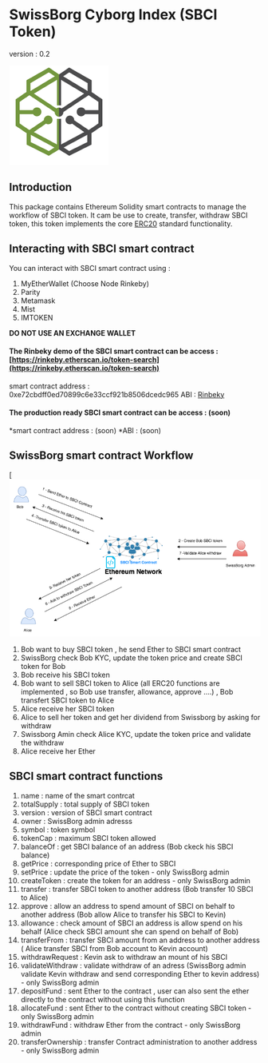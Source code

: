 # SwissBorg Cyborg Index (SBCI Token)

version : 0.2

[![Logo](doc/image/logo.png)](https://www.swissborg.com/)


## Introduction

This package contains Ethereum Solidity smart contracts to manage the workflow of SBCI token.
It cam be use to create, transfer, withdraw SBCI token, this token implements the core [ERC20](https://github.com/ethereum/EIPs/issues/20) standard functionality.

## Interacting with SBCI smart contract

You can interact with SBCI smart contract using :
1. MyEtherWallet (Choose Node Rinkeby)
2. Parity
3. Metamask
4. Mist
5. IMTOKEN

**DO NOT USE AN EXCHANGE WALLET**

#### The Rinbeky demo of the SBCI smart contract can be access : [https://rinkeby.etherscan.io/token-search](https://rinkeby.etherscan.io/token-search)
smart contract address :  0xe72cbdff0ed70899c6e33ccf921b8506dcedc965
ABI : [Rinbeky](doc/Rinbeky-ABI.txt)

#### The production ready SBCI smart contract can be access : (soon)
*smart contract address :  (soon)
*ABI : (soon)

## SwissBorg smart contract Workflow

[![Workflow](doc/image/swissborgWwrkflow.png)

1. Bob want to buy SBCI token , he send Ether to SBCI smart contract 
2. SwissBorg check Bob KYC, update the token price and create SBCI token for Bob
3. Bob receive his SBCI token
4. Bob want to sell SBCI token to Alice (all ERC20 functions are implemented , so Bob use transfer, allowance, approve ....) , Bob transfert SBCI token to Alice
5. Alice receive her SBCI token
6. Alice to sell her token and get her dividend from Swissborg by asking for withdraw
7. Swissborg Amin check Alice KYC, update the token price and validate the withdraw
8. Alice receive her Ether

## SBCI smart contract functions
1.  name : name of the smart contrcat
2.  totalSupply : total supply of SBCI token
3.  version : version of SBCI smart contract
4.  owner : SwissBorg admin adresss
5.  symbol : token symbol
6.  tokenCap : maximum SBCI token allowed
7.  balanceOf : get SBCI balance of an address (Bob ckeck his SBCI balance)
8.  getPrice : corresponding price of Ether to SBCI
9.  setPrice : update the price of the token - only SwissBorg admin
10. createToken : create the token for an address - only SwissBorg admin
11. transfer : transfer SBCI token to another address (Bob transfer 10 SBCI to Alice)
12. approve : allow an address to spend amount of SBCI on behalf to another address (Bob allow Alice to transfer his SBCI to Kevin)
13. allowance : check amount of SBCI an address is allow spend on his behalf (Alice check SBCI amount she can spend on behalf of Bob)
14. transferFrom : transfer SBCI amount from an address to another address ( Alice transfer SBCI from Bob account to Kevin account)
15. withdrawRequest : Kevin ask to withdraw an mount of his SBCI
16. validateWithdraw : validate withdraw of an adress (SwissBorg admin validate Kevin withdraw and send corresponding Ether to kevin address) - only SwissBorg admin
17. depositFund : sent Ether to the contract , user can also sent the ether directly to the contract without using this function
18. allocateFund : sent Ether to the contract without creating SBCI token - only SwissBorg admin
19. withdrawFund : withdraw Ether from the contract - only SwissBorg admin
20. transferOwnership : transfer Contract administration to another address - only SwissBorg admin

